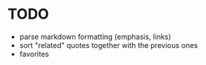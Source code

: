 # TODO

- parse markdown formatting (emphasis, links)
- sort "related" quotes together with the previous ones
- favorites